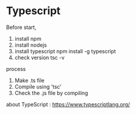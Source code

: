 # Typescript

Before start,
1. install npm
2. install nodejs
3. install typescript
    npm install -g typescript
4. check version
    tsc -v
    
    
process
1. Make .ts file
2. Compile using 'tsc'
3. Check the .js file by compiling


about TypeScript : https://www.typescriptlang.org/
